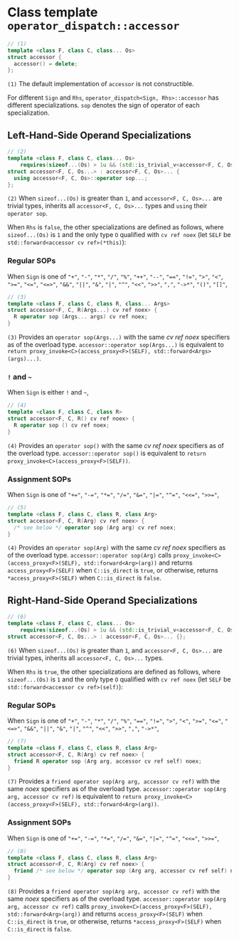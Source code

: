 # Class template `operator_dispatch::accessor`

```cpp
// (1)
template <class F, class C, class... Os>
struct accessor {
  accessor() = delete;
};
```

`(1)` The default implementation of `accessor` is not constructible.

For different `Sign` and `Rhs`, `operator_dispatch<Sign, Rhs>::accessor` has different specializations. `sop` denotes the sign of operator of each specialization.

## Left-Hand-Side Operand Specializations

```cpp
// (2)
template <class F, class C, class... Os>
    requires(sizeof...(Os) > 1u && (std::is_trivial_v<accessor<F, C, Os>> && ...))
struct accessor<F, C, Os...> : accessor<F, C, Os>... {
  using accessor<F, C, Os>::operator sop...;
};
```

`(2)` When `sizeof...(Os)` is greater than `1`, and `accessor<F, C, Os>...` are trivial types, inherits all `accessor<F, C, Os>...` types and `using` their `operator sop`.

When `Rhs` is `false`, the other specializations are defined as follows, where `sizeof...(Os)` is `1` and the only type `O` qualified with `cv ref noex` (let `SELF` be `std::forward<accessor cv ref>(*this)`):

### Regular SOPs

When `Sign` is one of `"+"`, `"-"`, `"*"`, `"/"`, `"%"`, `"++"`, `"--"`, `"=="`, `"!="`, `">"`, `"<"`, `">="`, `"<="`, `"<=>"`, `"&&"`, `"||"`, `"&"`, `"|"`, `"^"`, `"<<"`, `">>"`, `","`, `"->*"`, `"()"`, `"[]"`,

```cpp
// (3)
template <class F, class C, class R, class... Args>
struct accessor<F, C, R(Args...) cv ref noex> {
  R operator sop (Args... args) cv ref noex;
}
```

`(3)` Provides an `operator sop(Args...)` with the same *cv ref noex* specifiers as of the overload type. `accessor::operator sop(Args...)` is equivalent to `return proxy_invoke<C>(access_proxy<F>(SELF), std::forward<Args>(args)...)`.

### `!` and `~`

When `Sign` is either `!` and `~`,

```cpp
// (4)
template <class F, class C, class R>
struct accessor<F, C, R() cv ref noex> {
  R operator sop () cv ref noex;
}
```

`(4)` Provides an `operator sop()` with the same *cv ref noex* specifiers as of the overload type. `accessor::operator sop()` is equivalent to `return proxy_invoke<C>(access_proxy<F>(SELF))`.

### Assignment SOPs

When `Sign` is one of `"+="`, `"-="`, `"*="`, `"/="`, `"&="`, `"|="`, `"^="`, `"<<="`, `">>="`,

```cpp
// (5)
template <class F, class C, class R, class Arg>
struct accessor<F, C, R(Arg) cv ref noex> {
  /* see below */ operator sop (Arg arg) cv ref noex;
}
```

`(4)` Provides an `operator sop(Arg)` with the same *cv ref noex* specifiers as of the overload type. `accessor::operator sop(Arg)` calls `proxy_invoke<C>(access_proxy<F>(SELF), std::forward<Arg>(arg))` and returns `access_proxy<F>(SELF)` when `C::is_direct` is `true`, or otherwise, returns `*access_proxy<F>(SELF)` when `C::is_direct` is `false`.

## Right-Hand-Side Operand Specializations

```cpp
// (6)
template <class F, class C, class... Os>
    requires(sizeof...(Os) > 1u && (std::is_trivial_v<accessor<F, C, Os>> && ...))
struct accessor<F, C, Os...> : accessor<F, C, Os>... {};
```

`(6)` When `sizeof...(Os)` is greater than `1`, and `accessor<F, C, Os>...` are trivial types, inherits all `accessor<F, C, Os>...` types.

When `Rhs` is `true`, the other specializations are defined as follows, where `sizeof...(Os)` is `1` and the only type `O` qualified with `cv ref noex` (let `SELF` be `std::forward<accessor cv ref>(self)`):

### Regular SOPs

When `Sign` is one of `"+"`, `"-"`, `"*"`, `"/"`, `"%"`, `"=="`, `"!="`, `">"`, `"<"`, `">="`, `"<="`, `"<=>"`, `"&&"`, `"||"`, `"&"`, `"|"`, `"^"`, `"<<"`, `">>"`, `","`, `"->*"`,

```cpp
// (7)
template <class F, class C, class R, class Arg>
struct accessor<F, C, R(Arg) cv ref noex> {
  friend R operator sop (Arg arg, accessor cv ref self) noex;
}
```

`(7)` Provides a `friend operator sop(Arg arg, accessor cv ref)` with the same *noex* specifiers as of the overload type. `accessor::operator sop(Arg arg, accessor cv ref)` is equivalent to `return proxy_invoke<C>(access_proxy<F>(SELF), std::forward<Arg>(arg))`.

### Assignment SOPs

When `Sign` is one of `"+="`, `"-="`, `"*="`, `"/="`, `"&="`, `"|="`, `"^="`, `"<<="`, `">>="`,

```cpp
// (8)
template <class F, class C, class R, class Arg>
struct accessor<F, C, R(Arg) cv ref noex> {
  friend /* see below */ operator sop (Arg arg, accessor cv ref self) noex;
}
```

`(8)` Provides a `friend operator sop(Arg arg, accessor cv ref)` with the same *noex* specifiers as of the overload type. `accessor::operator sop(Arg arg, accessor cv ref)` calls `proxy_invoke<C>(access_proxy<F>(SELF), std::forward<Arg>(arg))` and returns `access_proxy<F>(SELF)` when `C::is_direct` is `true`, or otherwise, returns `*access_proxy<F>(SELF)` when `C::is_direct` is `false`.

